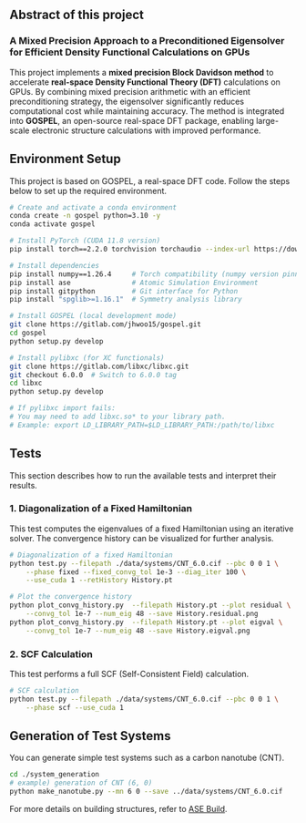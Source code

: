 ## Abstract of this project
### A Mixed Precision Approach to a Preconditioned Eigensolver for Efficient Density Functional Calculations on GPUs
This project implements a **mixed precision Block Davidson method** to accelerate **real-space Density Functional Theory (DFT)** calculations on GPUs. By combining mixed precision arithmetic with an efficient preconditioning strategy, the eigensolver significantly reduces computational cost while maintaining accuracy. The method is integrated into **GOSPEL**, an open-source real-space DFT package, enabling large-scale electronic structure calculations with improved performance.

## Environment Setup
This project is based on GOSPEL, a real-space DFT code.
Follow the steps below to set up the required environment.
```bash
# Create and activate a conda environment
conda create -n gospel python=3.10 -y
conda activate gospel

# Install PyTorch (CUDA 11.8 version)
pip install torch==2.2.0 torchvision torchaudio --index-url https://download.pytorch.org/whl/cu118

# Install dependencies
pip install numpy==1.26.4     # Torch compatibility (numpy version pinned)
pip install ase               # Atomic Simulation Environment
pip install gitpython         # Git interface for Python
pip install "spglib>=1.16.1"  # Symmetry analysis library

# Install GOSPEL (local development mode)
git clone https://gitlab.com/jhwoo15/gospel.git
cd gospel
python setup.py develop

# Install pylibxc (for XC functionals)
git clone https://gitlab.com/libxc/libxc.git
git checkout 6.0.0  # Switch to 6.0.0 tag
cd libxc
python setup.py develop

# If pylibxc import fails:
# You may need to add libxc.so* to your library path.
# Example: export LD_LIBRARY_PATH=$LD_LIBRARY_PATH:/path/to/libxc
```

## Tests
This section describes how to run the available tests and interpret their results.

### 1. Diagonalization of a Fixed Hamiltonian
This test computes the eigenvalues of a fixed Hamiltonian using an iterative solver. The convergence history can be visualized for further analysis.

```bash
# Diagonalization of a fixed Hamiltonian
python test.py --filepath ./data/systems/CNT_6.0.cif --pbc 0 0 1 \
    --phase fixed --fixed_convg_tol 1e-3 --diag_iter 100 \
    --use_cuda 1 --retHistory History.pt

# Plot the convergence history
python plot_convg_history.py  --filepath History.pt --plot residual \
    --convg_tol 1e-7 --num_eig 48 --save History.residual.png
python plot_convg_history.py  --filepath History.pt --plot eigval \
    --convg_tol 1e-7 --num_eig 48 --save History.eigval.png
```

### 2. SCF Calculation
This test performs a full SCF (Self-Consistent Field) calculation.

```bash
# SCF calculation
python test.py --filepath ./data/systems/CNT_6.0.cif --pbc 0 0 1 \
    --phase scf --use_cuda 1
```

## Generation of Test Systems
You can generate simple test systems such as a carbon nanotube (CNT).
```bash
cd ./system_generation
# example) generation of CNT (6, 0)
python make_nanotube.py --mn 6 0 --save ../data/systems/CNT_6.0.cif
```
For more details on building structures, refer to [ASE Build](https://wiki.fysik.dtu.dk/ase/ase/build/build.html).
